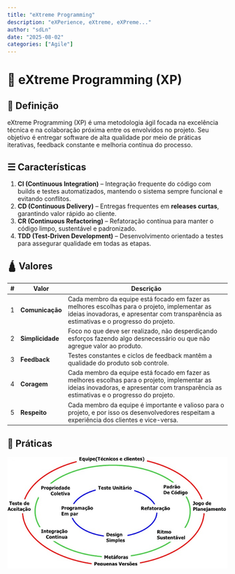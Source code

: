 ```yaml
---
title: "eXtreme Programming"
description: "eXPerience, eXtreme, eXPreme..."
author: "sdLn"
date: "2025-08-02"
categories: ["Agile"]
---
```


# 🎲 eXtreme Programming (XP)

## 📖 Definição
eXtreme Programming (XP) é uma metodologia ágil focada na excelência técnica e na colaboração próxima entre os envolvidos no projeto. Seu objetivo é entregar software de alta qualidade por meio de práticas iterativas, feedback constante e melhoria contínua do processo.

## ☰ Características
1. **CI (Continuous Integration)** – Integração frequente do código com builds e testes automatizados, mantendo o sistema sempre funcional e evitando conflitos.  
2. **CD (Continuous Delivery)** – Entregas frequentes em **releases curtas**, garantindo valor rápido ao cliente.  
3. **CR (Continuous Refactoring)** – Refatoração contínua para manter o código limpo, sustentável e padronizado.  
4. **TDD (Test-Driven Development)** – Desenvolvimento orientado a testes para assegurar qualidade em todas as etapas.

## 🛕 Valores

| # | Valor            | Descrição |
|---|-----------------|-----------|
| 1 | **Comunicação** | Cada membro da equipe está focado em fazer as melhores escolhas para o projeto, implementar as ideias inovadoras, e apresentar com transparência as estimativas e o progresso do projeto. |
| 2 | **Simplicidade** | Foco no que deve ser realizado, não desperdiçando esforços fazendo algo desnecessário ou que não agregue valor ao produto. |
| 3 | **Feedback**    | Testes constantes e ciclos de feedback mantêm a qualidade do produto sob controle. |
| 4 | **Coragem**     | Cada membro da equipe está focado em fazer as melhores escolhas para o projeto, implementar as ideias inovadoras, e apresentar com transparência as estimativas e o progresso do projeto. |
| 5 | **Respeito**    | Cada membro da equipe é importante e valioso para o projeto, e por isso os desenvolvedores respeitam a experiência dos clientes e vice-versa. |

## 🔧 Práticas

![Ciclo de Práticas XP](assets/praticasxp.png)
